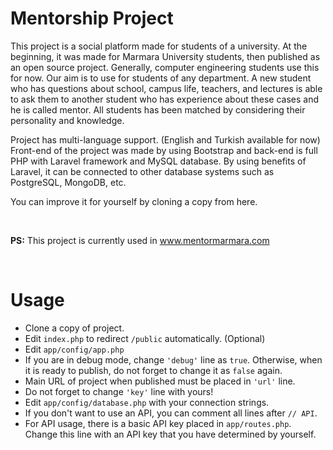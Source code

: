 <h1>Mentorship Project</h1>
<p>This project is a social platform made for students of a university. At the beginning, it was made for Marmara University students, then published as an open source project. Generally, computer engineering students use this for now. Our aim is to use for students of any department. A new student who has questions about school, campus life, teachers, and lectures is able to ask them to another student who has experience about these cases and he is called mentor. All students has been matched by considering their personality and knowledge.</p>
<p>Project has multi-language support. (English and Turkish available for now) Front-end of the project was made by using Bootstrap and back-end is full PHP with Laravel framework and MySQL database. By using benefits of Laravel, it can be connected to other database systems such as PostgreSQL, MongoDB, etc.</p>
<p>You can improve it for yourself by cloning a copy from here.</p>
<br />
<p><b>PS:</b> This project is currently used in <a href="http://www.mentormarmara.com/" target="_blank">www.mentormarmara.com</a></p>
<br />
<h1>Usage</h1>
<p>
<ul>
<li>Clone a copy of project.</li>
<li>Edit <code>index.php</code> to redirect <code>/public</code> automatically. (Optional)</li>
<li>Edit <code>app/config/app.php</code>
<li>If you are in debug mode, change <code>'debug'</code> line as <code>true</code>. Otherwise, when it is ready to publish, do not forget to change it as <code>false</code> again.</li>
<li>Main URL of project when published must be placed in <code>'url'</code> line.</li>
<li>Do not forget to change <code>'key'</code> line with yours!</li>
</li>
<li>Edit <code>app/config/database.php</code> with your connection strings.</li>
<li>If you don't want to use an API, you can comment all lines after <code>// API</code>.</li>
<li>For API usage, there is a basic API key placed in <code>app/routes.php</code>. Change this line with an API key that you have determined by yourself.</li>
</ul>
</p>
